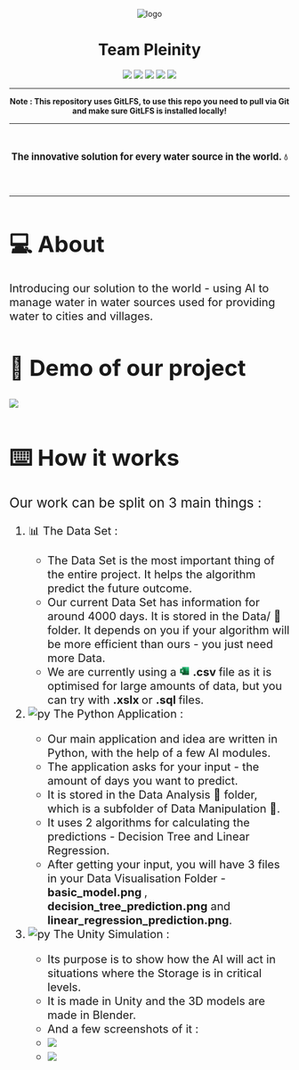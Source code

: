 <p align = "center">
  <img src = "logo.png" alt = "logo" width = 300px height = 350px>
  </p>
  </p>
  <h1 align = "center"> Team Pleinity </h1>
  <p align = "center">
   <img src = "https://img.shields.io/github/languages/count/SSIvanov19/pleinity-team?style=for-the-badge">
   <img src = "https://img.shields.io/github/contributors/SSIvanov19/pleinity-team?style=for-the-badge">
   <img src = "https://img.shields.io/github/repo-size/SSIvanov19/pleinity-team?style=for-the-badge">
   <img src = "https://img.shields.io/github/last-commit/SSIvanov19/pleinity-team?style=for-the-badge">
   <img src = "https://img.shields.io/github/languages/top/SSIvanov19/pleinity-team?style=for-the-badge">
  </p>

   <hr>
   <p align = "center">
   <strong>                                                                                                      
  Note : This repository uses GitLFS, to use this repo you need to pull via Git and make sure GitLFS is installed locally!
  </strong>  </p >
  <hr><br>
  <p align = "center" style:"font-size:4em">
  <strong><big>
   The innovative solution for every water source in the world. 💧
  </strong><big>
  </p><br><hr>
  <h1>💻 About  </h1>
  <p>
    Introducing our solution to the world - using AI to manage water in water sources used for providing water to cities and villages. 
  </p>
  <h1>🎥 Demo of our project </h1>
  <img src  = "gifs/Dam.gif">
  <h1>⌨️ How it works</h1>
  <p><big>Our work can be split on 3 main things :</p></big>
  <ol>
    <li>📊 The Data Set : </li>
    <ul>
    <li>The Data Set is the most important thing of the entire project. It helps the algorithm predict the future outcome.</li>
    <li>Our current Data Set has information for around 4000 days. It is stored in the Data/ 📁 folder. It depends on you if your algorithm will be more efficient than ours - you just need more Data.</li>
    <li>We are currently using a <img src="images/excel-logo.png" width="18px" height="18px" alt="excel" > <strong> .csv </strong> file  as it is optimised for large amounts of data, but you can try with <strong> .xslx </strong>  or <strong> .sql </strong> files.</li>
    </ul>
    <li>
    <img src="https://emoji.gg/assets/emoji/py.png" width="18px" height="18px" alt="py" > The Python Application :  </li>
    <ul><li>Our main application and idea are written in Python, with the help of a few AI modules. </li> 
   <li> The application asks for your input - the amount of days you want to predict. </li>
   <li>It is stored in the Data Analysis 📁 folder, which is a subfolder of Data Manipulation 📁. </li>
   <li> It uses 2 algorithms for calculating the predictions - Decision Tree and Linear Regression. </li>
   <li>After getting your input, you will have 3 files in your Data Visualisation Folder -<strong> basic_model.png </strong>, <strong>decision_tree_prediction.png</strong>
   and <strong>linear_regression_prediction.png</strong>.</li>
   </ul>
   <li><img src="https://cdn4.iconfinder.com/data/icons/logos-brands-5/24/unity-512.png" width="18px" height="18px" alt="py"> The Unity Simulation : </li>
   <ul>
   <li>Its purpose is to show how the AI will act in situations where the Storage is in critical levels. </li>
   <li>It is made in Unity and the 3D models are made in Blender.</li>
   <li>And a few screenshots of it :</li>
   <li> <img src = "https://media.discordapp.net/attachments/824909370768621578/825089249782792252/unknown.png?width=1394&height=681"> </li>
   <li> <img src = "https://media.discordapp.net/attachments/824909370768621578/825089525922398208/unknown.png?width=1394&height=676"> </li>
   </ul>
  </ol>
